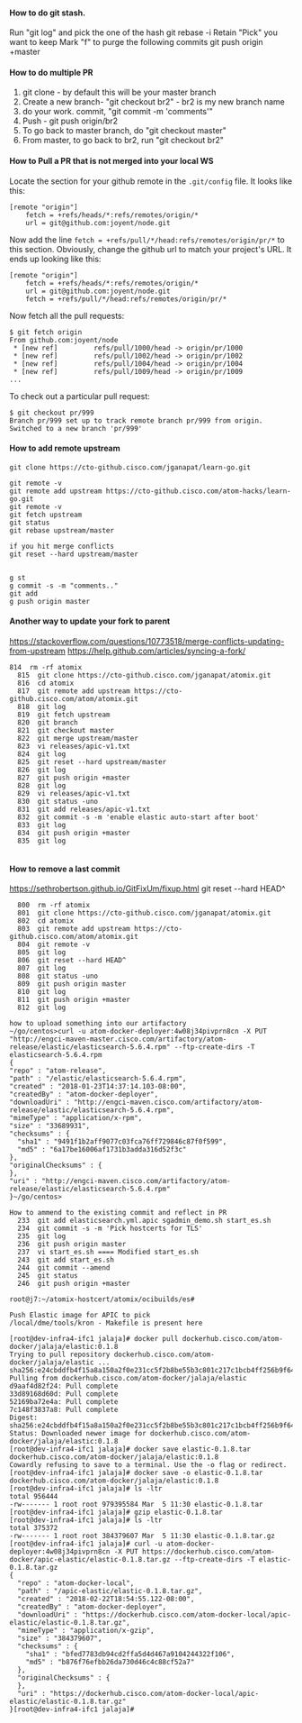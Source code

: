 #### How to do git stash.

Run "git log" and pick the one of the hash
git rebase -i <hash>
Retain "Pick" you want to keep
Mark "f" to purge the following commits
git push origin +master


#### How to do multiple PR
1. git clone <repo> - by default this will be your master branch
2. Create a new branch- "git checkout br2" - br2 is my new branch name
3. do your work. commit, "git commit -m 'comments'"
4. Push - git push origin/br2
5. To go back to master branch, do "git checkout master"
6. From master, to go back to br2, run "git checkout br2"


#### How to Pull a PR that is not merged into your local WS

Locate the section for your github remote in the `.git/config` file. It looks like this:

```
[remote "origin"]
	fetch = +refs/heads/*:refs/remotes/origin/*
	url = git@github.com:joyent/node.git
```

Now add the line `fetch = +refs/pull/*/head:refs/remotes/origin/pr/*` to this section. Obviously, change the github url to match your project's URL. It ends up looking like this:

```
[remote "origin"]
	fetch = +refs/heads/*:refs/remotes/origin/*
	url = git@github.com:joyent/node.git
	fetch = +refs/pull/*/head:refs/remotes/origin/pr/*
```

Now fetch all the pull requests:

```
$ git fetch origin
From github.com:joyent/node
 * [new ref]         refs/pull/1000/head -> origin/pr/1000
 * [new ref]         refs/pull/1002/head -> origin/pr/1002
 * [new ref]         refs/pull/1004/head -> origin/pr/1004
 * [new ref]         refs/pull/1009/head -> origin/pr/1009
...
```

To check out a particular pull request:

```
$ git checkout pr/999
Branch pr/999 set up to track remote branch pr/999 from origin.
Switched to a new branch 'pr/999'
```


#### How to add remote upstream
```
git clone https://cto-github.cisco.com/jganapat/learn-go.git

git remote -v
git remote add upstream https://cto-github.cisco.com/atom-hacks/learn-go.git
git remote -v
git fetch upstream
git status
git rebase upstream/master

if you hit merge conflicts
git reset --hard upstream/master


g st
g commit -s -m "comments.."
git add
g push origin master

```


#### Another way to update your fork to parent
https://stackoverflow.com/questions/10773518/merge-conflicts-updating-from-upstream
https://help.github.com/articles/syncing-a-fork/



```
814  rm -rf atomix
  815  git clone https://cto-github.cisco.com/jganapat/atomix.git
  816  cd atomix
  817  git remote add upstream https://cto-github.cisco.com/atom/atomix.git
  818  git log
  819  git fetch upstream
  820  git branch
  821  git checkout master
  822  git merge upstream/master
  823  vi releases/apic-v1.txt 
  824  git log
  825  git reset --hard upstream/master
  826  git log
  827  git push origin +master
  828  git log
  829  vi releases/apic-v1.txt 
  830  git status -uno
  831  git add releases/apic-v1.txt 
  832  git commit -s -m 'enable elastic auto-start after boot'
  833  git log
  834  git push origin +master
  835  git log


```

#### How to remove a last commit
https://sethrobertson.github.io/GitFixUm/fixup.html
git reset --hard HEAD^

```
  800  rm -rf atomix
  801  git clone https://cto-github.cisco.com/jganapat/atomix.git
  802  cd atomix
  803  git remote add upstream https://cto-github.cisco.com/atom/atomix.git
  804  git remote -v
  805  git log
  806  git reset --hard HEAD^
  807  git log
  808  git status -uno
  809  git push origin master
  810  git log
  811  git push origin +master
  812  git log
  ```
  ```
  how to upload something into our artifactory
  ~/go/centos>curl -u atom-docker-deployer:4w08j34pivprn8cn -X PUT "http://engci-maven-master.cisco.com/artifactory/atom-release/elastic/elasticsearch-5.6.4.rpm" --ftp-create-dirs -T elasticsearch-5.6.4.rpm
{
  "repo" : "atom-release",
  "path" : "/elastic/elasticsearch-5.6.4.rpm",
  "created" : "2018-01-23T14:37:14.103-08:00",
  "createdBy" : "atom-docker-deployer",
  "downloadUri" : "http://engci-maven.cisco.com/artifactory/atom-release/elastic/elasticsearch-5.6.4.rpm",
  "mimeType" : "application/x-rpm",
  "size" : "33689931",
  "checksums" : {
    "sha1" : "9491f1b2aff9077c03fca76ff729846c87f0f599",
    "md5" : "6a17be16006af1731b3adda316d52f3c"
  },
  "originalChecksums" : {
  },
  "uri" : "http://engci-maven.cisco.com/artifactory/atom-release/elastic/elasticsearch-5.6.4.rpm"
}~/go/centos>
```


````
How to ammend to the existing commit and reflect in PR
  233  git add elasticsearch.yml.apic sgadmin_demo.sh start_es.sh
  234  git commit -s -m 'Pick hostcerts for TLS'
  235  git log
  236  git push origin master
  237  vi start_es.sh ==== Modified start_es.sh
  243  git add start_es.sh
  244  git commit --amend
  245  git status
  246  git push origin +master

root@j7:~/atomix-hostcert/atomix/ocibuilds/es#            

````

````
Push Elastic image for APIC to pick 
/local/dme/tools/kron - Makefile is present here

[root@dev-infra4-ifc1 jalaja]# docker pull dockerhub.cisco.com/atom-docker/jalaja/elastic:0.1.8
Trying to pull repository dockerhub.cisco.com/atom-docker/jalaja/elastic ...
sha256:e24cbddfb4f15a8a150a2f0e231cc5f2b8be55b3c801c217c1bcb4ff256b9f64: Pulling from dockerhub.cisco.com/atom-docker/jalaja/elastic
d9aaf4d82f24: Pull complete
33d89168d60d: Pull complete
52169ba72e4a: Pull complete
7c148f3837a8: Pull complete
Digest: sha256:e24cbddfb4f15a8a150a2f0e231cc5f2b8be55b3c801c217c1bcb4ff256b9f64
Status: Downloaded newer image for dockerhub.cisco.com/atom-docker/jalaja/elastic:0.1.8
[root@dev-infra4-ifc1 jalaja]# docker save elastic-0.1.8.tar dockerhub.cisco.com/atom-docker/jalaja/elastic:0.1.8
Cowardly refusing to save to a terminal. Use the -o flag or redirect.
[root@dev-infra4-ifc1 jalaja]# docker save -o elastic-0.1.8.tar dockerhub.cisco.com/atom-docker/jalaja/elastic:0.1.8
[root@dev-infra4-ifc1 jalaja]# ls -ltr
total 956444
-rw------- 1 root root 979395584 Mar  5 11:30 elastic-0.1.8.tar
[root@dev-infra4-ifc1 jalaja]# gzip elastic-0.1.8.tar
[root@dev-infra4-ifc1 jalaja]# ls -ltr
total 375372
-rw------- 1 root root 384379607 Mar  5 11:30 elastic-0.1.8.tar.gz
[root@dev-infra4-ifc1 jalaja]# curl -u atom-docker-deployer:4w08j34pivprn8cn -X PUT https://dockerhub.cisco.com/atom-docker/apic-elastic/elastic-0.1.8.tar.gz --ftp-create-dirs -T elastic-0.1.8.tar.gz
{
  "repo" : "atom-docker-local",
  "path" : "/apic-elastic/elastic-0.1.8.tar.gz",
  "created" : "2018-02-22T18:54:55.122-08:00",
  "createdBy" : "atom-docker-deployer",
  "downloadUri" : "https://dockerhub.cisco.com/atom-docker-local/apic-elastic/elastic-0.1.8.tar.gz",
  "mimeType" : "application/x-gzip",
  "size" : "384379607",
  "checksums" : {
    "sha1" : "bfed7783db94cd2ffa5d4d467a9104244322f106",
    "md5" : "b876f76efbb26da730d46c4c88cf52a7"
  },
  "originalChecksums" : {
  },
  "uri" : "https://dockerhub.cisco.com/atom-docker-local/apic-elastic/elastic-0.1.8.tar.gz"
}[root@dev-infra4-ifc1 jalaja]#                  
````
